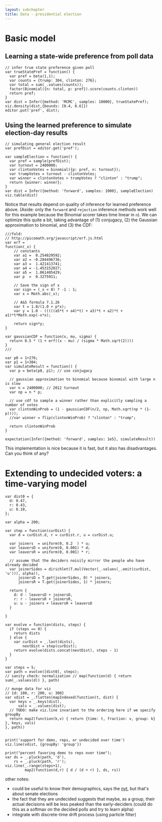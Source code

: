 ```yaml
---
layout: subchapter
title: Data - presidential election
---
```


# Basic model

## Learning a state-wide preference from poll data

~~~~
// infer true state preference given poll
var trueStatePref = function() {
  var pref = beta(1,1);
  var counts = {trump: 304, clinton: 276};
  var total = sum(_.values(counts));
  factor(Binomial({n: total, p: pref}).score(counts.clinton))
  return pref;
}
var dist = Infer({method: 'MCMC', samples: 10000}, trueStatePref);
viz.density(dist,{bounds: [0.4, 0.6]})
editor.put('pref', dist);
~~~~

## Using the learned preference to simulate election-day results

~~~~
// simulating general election result
var prefDist = editor.get('pref');

var sampleElection = function() {
  var pref = sample(prefDist);
  var turnout = 2400000;
  var clintonVotes = binomial({p: pref, n: turnout});
  var trumpVotes = turnout - clintonVotes;
  var winner = clintonVotes > trumpVotes ? "clinton" : "trump";
  return {winner: winner};
}
var dist = Infer({method: 'forward', samples: 1000}, sampleElection)
viz.table(dist)
~~~~

Notice that results depend on quality of inference for learned preference above.
(Aside: only the `forward` and `rejection` inference methods work well for this example because the Binomial scorer takes time linear in `n`).
We can optimize this quite a bit, taking advantage of (1) conjugacy, (2) the Gaussian approximation to binomial, and (3) the CDF:

~~~~
///fold:
// http://picomath.org/javascript/erf.js.html
var erf =
function(_x) {
    // constants
    var a1 =  0.254829592;
    var a2 = -0.284496736;
    var a3 =  1.421413741;
    var a4 = -1.453152027;
    var a5 =  1.061405429;
    var p  =  0.3275911;

    // Save the sign of x
    var sign = (_x < 0) ? -1 : 1;
    var x = Math.abs(_x);

    // A&S formula 7.1.26
    var t = 1.0/(1.0 + p*x);
    var y = 1.0 - (((((a5*t + a4)*t) + a3)*t + a2)*t + a1)*t*Math.exp(-x*x);

    return sign*y;
}

var gaussianCDF = function(x, mu, sigma) {
  return 0.5 * (1 + erf((x - mu) / (sigma * Math.sqrt(2))))
}
///

var p0 = 1+276;
var p1 = 1+304;
var simulateResult = function() {
  var p = beta(p0, p1); // use conjugacy

  // gaussian approximation to binomial because binomial with large n is slow
  var n = 2400000; // 2012 turnout
  var np = n * p;

  // use cdf to sample a winner rather than explicitly sampling a number of votes
  var clintonWinProb = (1 - gaussianCDF(n/2, np, Math.sqrt(np * (1-p))));
  //var winner = flip(clintonWinProb) ? "clinton" : "trump";

  return clintonWinProb
}

expectation(Infer({method: 'forward', samples: 1e5}, simulateResult))
~~~~

This implementation is nice because it is fast, but it also has disadvantages.
Can you think of any?

# Extending to undecided voters: a time-varying model

~~~~
var dist0 = {
  d: 0.47,
  r: 0.43,
  u: 0.10,
};

var alpha = 200;

var step = function(curDist) {
  var d = curDist.d, r = curDist.r, u = curDist.u;

  var joiners  = uniform(0, 0.2  ) * u;
  var leaversD = uniform(0, 0.001) * d;
  var leaversR = uniform(0, 0.001) * r;

  // assume that the deciders noisily mirror the people who have already decided
  var joinerSides = dirichlet(T.mul(Vector(_.values(_.omit(curDist, 'u'))), alpha)),
      joinersD = T.get(joinerSides, 0) * joiners,
      joinersR = T.get(joinerSides, 1) * joiners;

  return {
    d: d - leaversD + joinersD,
    r: r - leaversR + joinersR,
    u: u - joiners + leaversR + leaversD
  }

}

var evolve = function(dists, steps) {
  if (steps == 0) {
    return dists
  } else {
    var curDist = _.last(dists),
        nextDist = step(curDist);
    return evolve(dists.concat(nextDist), steps - 1)
  }
}

var steps = 5;
var path = evolve([dist0], steps);
// sanity check: normalization // map(function(d) { return sum(_.values(d)) }, path)

// munge data for viz
// {d: 100, r: 200, u: 300}
var vdist = _.flatten(mapIndexed(function(t, dist) {
  var keys = _.keys(dist),
      vals = _.values(dist);
  // TODO: make viz.line invariant to the ordering here if we specify groupBy
  return map2(function(k,v) { return {time: t, fraction: v, group: k} }, keys, vals)
}, path))


print('support for dems, reps, or undecided over time')
viz.line(vdist, {groupBy: 'group'})

print("percent favoring dems to reps over time");
var ds = _.pluck(path, 'd'),
    rs = _.pluck(path, 'r');
viz.line(_.range(steps+1),
         map2(function(d,r) { d / (d + r) }, ds, rs))
~~~~

other notes:

- could be useful to know their demographics, says the [nyt], but that's about senate elections
- the fact that they are undecided suggests that maybe, as a group, their actual decisions will be less peaked than the early-deciders (could do this as a softmax on the decided polls and try to learn alpha)
- integrate with discrete-time drift process (using particle filter)


[nyt]: http://www.nytimes.com/2014/11/05/upshot/the-secret-about-undecided-voters-theyre-predictable.html?_r=0
